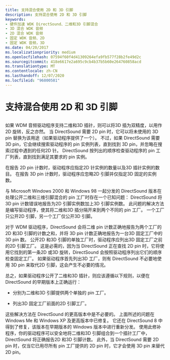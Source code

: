 ```yaml
---
title: 支持混合使用 2D 和 3D 引脚
description: 支持混合使用 2D 和 3D 引脚
keywords:
- 硬件加速 WDK DirectSound、二维和3D 引脚混合
- 3D 混合 WDK 音频
- 2D 混合 WDK 音频
- 固定 WDK 音频、2D
- 固定 WDK 音频，3D
ms.date: 04/20/2017
ms.localizationpriority: medium
ms.openlocfilehash: 07594f60f4d41309264efa9fb577f28b2fe49d2c
ms.sourcegitcommit: 418e6617e2a695c9cb4b37b5b60e264760858acd
ms.translationtype: MT
ms.contentlocale: zh-CN
ms.lasthandoff: 12/07/2020
ms.locfileid: "96800581"
---
```

# <a name="supporting-a-mixture-of-2d-and-3d-pins"></a>支持混合使用 2D 和 3D 引脚


## <span id="supporting_a_mixture_of_2d_and_3d_pins"></span><span id="SUPPORTING_A_MIXTURE_OF_2D_AND_3D_PINS"></span>


如果 WDM 音频驱动程序支持二维和3D 插针，则可以将3D 插为双精度，以用作2D 旋转，反之亦然。 当 DirectSound 需要 2D pin 时，它可以将未使用的 3D pin 替换为该用途（如果驱动程序提供了一个）。 不过，如果 DirectSound 需要 3D pin，它会继续搜索驱动程序的 pin 实例列表，直到找到 3D pin，并忽略在搜索过程中遇到的任何2D 针。 DirectSound 按列出的顺序检查驱动程序的 pin 工厂列表，直到找到满足其要求的 pin 实例。

在报告 2D pin 计数时，驱动程序应指定2D 针实例的数量以及3D 插针实例的数目。 在报告 3D pin 计数时，驱动程序应忽略2D 引脚并仅指定3D 固定的实例数。

与 Microsoft Windows 2000 和 Windows 98 一起分发的 DirectSound 版本在处理公开二维和三维引脚混合的 pin 工厂时存在一个已知问题： DirectSound 将 3D pin 计数错误地报告为2D 引脚实例数加上3D 引脚实例数。 此问题的解决方法是编写驱动程序，使其将二维和3D 插分隔开来到两个不同的 pin 工厂。 一个工厂只公开2D 引脚，另一个工厂仅公开3D 引脚。

对于 WDM 驱动程序，DirectSound 会将二维 pin 计数正确地报告为两个工厂的2D 和3D 引脚的计数之和，并将 3D pin 计数正确地报告为一台3D 固定工厂中的 3D pin 数。 公开2D 和3D 引脚的单独工厂时，驱动程序应列出3D 固定工厂之前的2D 引脚工厂。 这是必需的，因为当 DirectSound 正在查找 2D pin 时，它将使用它找到的第一条2D 或3D 旋转，DirectSound 会按照驱动程序列出它们的顺序检查固定工厂。 如果驱动程序首先列出3D 工厂，则有 DirectSound 不必要地使用 3D pin 来取代2D 引脚，这会产生不必要的情况。

总之，如果驱动程序公开了二维和3D 插针，则应该遵循以下规则，以便在 DirectSound 的早期版本上正确运行：

-   分别为二维和3D 引脚提供两个单独的 pin 工厂。

-   列出3D 固定工厂前面的2D 引脚工厂。

这些解决方法在 DirectSound 的更高版本中是不必要的。 上面所述的问题在 Windows Me 和 Windows XP 及更高版本中已修复。 它还在 DirectSound 8 中得到了修复，该版本在早期版本的 Windows 版本中进行重新分发。 使用此修补程序，你的驱动程序可以安全地将二维和3D 引脚组合到一个插针工厂中，DirectSound 将正确报告2D 和3D 引脚计数。 此外，当 DirectSound 需要 2D pin 时，仅当它已用尽所有 pin 工厂提供的 2D pin 时，它才会使用 3D pin 来替代 2D pin。

 

 




